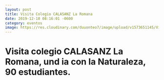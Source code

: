```yaml
---
layout: post
title: Visita Colegio CALASANZ La Romana
date: 2019-12-10 08:16:01 -0600
category: eventos
image: https://res.cloudinary.com/duuonteo7/image/upload/v1573651145/Visitantes/WhatsApp_Image_2019-11-08_at_11.38.24.jpg
---
```

<html>
<head>

</head>
<body>

<h1><strong>Visita colegio CALASANZ La Romana, und ia con la Naturaleza, 90 estudiantes.</strong></h1>

<p><strong><img alt="" src="https://res.cloudinary.com/duuonteo7/image/upload/v1573651159/Visitantes/WhatsApp_Image_2019-11-08_at_11.38.18.jpg" /></strong></p>

<p><strong><img alt="" src="https://res.cloudinary.com/duuonteo7/image/upload/v1573651157/Visitantes/WhatsApp_Image_2019-11-08_at_11.38.35.jpg" /></strong></p>

<p><strong><img alt="" src="https://res.cloudinary.com/duuonteo7/image/upload/v1573651155/Visitantes/WhatsApp_Image_2019-11-08_at_11.38.34.jpg" /></strong></p>

<p><strong><img alt="" src="https://res.cloudinary.com/duuonteo7/image/upload/v1573651146/Visitantes/WhatsApp_Image_2019-11-08_at_11.38.29.jpg" /><img alt="" src="https://res.cloudinary.com/duuonteo7/image/upload/v1573651142/Visitantes/WhatsApp_Image_2019-11-08_at_11.38.17.jpg" /></strong></p>


</body>
</html>
